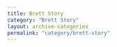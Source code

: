```yaml
---
title: Brett Story
category: "Brett Story"
layout: archive-categories
permalink: "category/brett-story"
---
```

